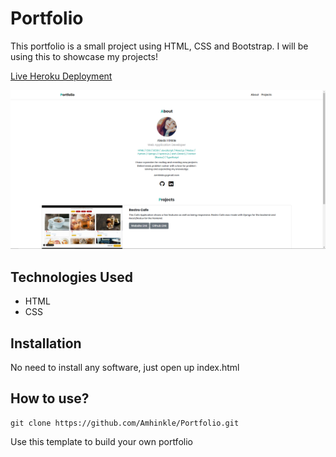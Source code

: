 # Portfolio

This portfolio is a small project using HTML, CSS and Bootstrap. I will be using this to showcase my projects!

[Live Heroku Deployment](https://allie-portfolio.herokuapp.com/)

![Capture portfolio](https://raw.githubusercontent.com/Amhinkle/Portfolio/main/img/porfolio.PNG)

## Technologies Used

* HTML
* CSS

## Installation

No need to install any software, just open up index.html

## How to use?

```
git clone https://github.com/Amhinkle/Portfolio.git
```
Use this template to build your own portfolio 
